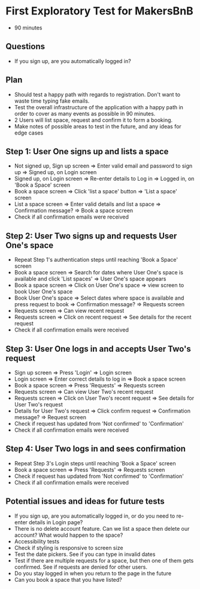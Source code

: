 # First Exploratory Test for MakersBnB
- 90 minutes

## Questions
- If you sign up, are you automatically logged in?

## Plan
- Should test a happy path with regards to registration. Don't want to waste time typing fake emails.
- Test the overall infrastructure of the application with a happy path in order to cover as many events as possible in 90 minutes.
- 2 Users will list space, request and confirm it to form a booking. 
- Make notes of possible areas to test in the future, and any ideas for edge cases

## Step 1: User One signs up and lists a space
- Not signed up, Sign up screen => Enter valid email and password to sign up => Signed up, on Login screen
- Signed up, on Login screen => Re-enter details to Log in => Logged in, on 'Book a Space' screen
- Book a space screen => Click 'list a space' button => 'List a space' screen
- List a space screen => Enter valid details and list a space => Confirmation message? => Book a space screen
- Check if all confirmation emails were received

## Step 2: User Two signs up and requests User One's space
- Repeat Step 1's authentication steps until reaching 'Book a Space' screen
- Book a space screen => Search for dates where User One's space is available and click 'List spaces' => User One's space appears
- Book a space screen => Click on User One's space => view screen to book User One's space
- Book User One's space => Select dates where space is available and press request to book => Confirmation message? => Requests screen
- Requests screen => Can view recent request
- Requests screen => Click on recent request => See details for the recent request
- Check if all confirmation emails were received

## Step 3: User One logs in and accepts User Two's request
- Sign up screen => Press 'Login' => Login screen
- Login screen => Enter correct details to log in => Book a space screen
- Book a space screen => Press 'Requests' => Requests screen
- Requests screen => Can view User Two's recent request
- Requests screen => Click on User Two's recent request => See details for User Two's request
- Details for User Two's request => Click confirm request => Confirmation message? => Request screen
- Check if request has updated from 'Not confirmed' to 'Confirmation'
- Check if all confirmation emails were received

## Step 4: User Two logs in and sees confirmation
- Repeat Step 3's Login steps until reaching 'Book a Space' screen
- Book a space screen => Press 'Requests' => Requests screen
- Check if request has updated from 'Not confirmed' to 'Confirmation'
- Check if all confirmation emails were received

## Potential issues and ideas for future tests
- If you sign up, are you automatically logged in, or do you need to re-enter details in Login page?
- There is no delete account feature. Can we list a space then delete our account? What would happen to the space?
- Accessibility tests
- Check if styling is responsive to screen size
- Test the date pickers. See if you can type in invalid dates
- Test if there are multiple requests for a space, but then one of them gets confirmed. See if requests are denied for other users.
- Do you stay logged in when you return to the page in the future
- Can you book a space that you have listed?

